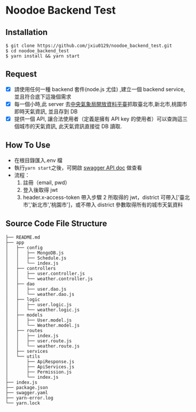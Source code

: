 # Noodoe Backend Test

<!-- 面試用測驗 -->

<!-- [![code style: prettier](https://img.shields.io/badge/code_style-prettier-ff69b4.svg?style=flat-square)](https://github.com/prettier/prettier) -->

## Installation

```shell
$ git clone https://github.com/jxiu0129/noodoe_backend_test.git
$ cd noodoe_backend_test
$ yarn install && yarn start
```

## Request

-   [x] 請使用任何一種 backend 套件(node.js 尤佳) ,建立一個 backend service, 並且符合底下這幾個需求
-   [x] 每一個小時,此 server 去[中央氣象局開放資料平臺](https://opendata.cwb.gov.tw/index)抓取臺北市,新北市,桃園市即時天氣資訊, 並且存到 DB
-   [x] 提供一個 API, 讓合法使用者（定義是擁有 API key 的使用者）可以查詢這三個城市的天氣資訊, 此天氣資訊直接從 DB 讀取.

## How To Use

-   在根目錄匯入.env 檔
-   執行`yarn start`之後，可開啟 [swagger API doc](http://localhost:3000/api-docs) 做查看
-   流程：
    1. 註冊（email, pwd）
    2. 登入後取得 jwt
    3. header.x-access-token 帶入步驟 2 所取得的 jwt，district 可帶入['臺北市','新北市','桃園市']，或不帶入 district 參數取得所有的城市天氣資料

## Source Code File Structure

```
├── README.md
├── app
│   ├── config
│   │   ├── MongoDB.js
│   │   ├── Schedule.js
│   │   └── index.js
│   ├── controllers
│   │   ├── user.controller.js
│   │   └── weather.controller.js
│   ├── dao
│   │   ├── user.dao.js
│   │   └── weather.dao.js
│   ├── logic
│   │   ├── user.logic.js
│   │   └── weather.logic.js
│   ├── models
│   │   ├── User.model.js
│   │   └── Weather.model.js
│   ├── routes
│   │   ├── index.js
│   │   ├── user.route.js
│   │   └── weather.route.js
│   ├── services
│   └── utils
│       ├── ApiResponse.js
│       ├── ApiServices.js
│       ├── Permission.js
│       └── index.js
├── index.js
├── package.json
├── swagger.yaml
├── yarn-error.log
└── yarn.lock
```
